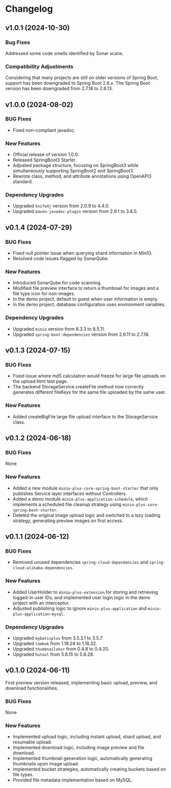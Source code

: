 # Changelog

## v1.0.1 (2024-10-30)

### Bug Fixes

Addressed some code smells identified by Sonar scans.

### Compatibility Adjustments

Considering that many projects are still on older versions of Spring Boot, support has been downgraded to Spring Boot 2.6.x. 
The Spring Boot version has been downgraded from 2.7.18 to 2.6.13.

## v1.0.0 (2024-08-02)

### BUG Fixes

* Fixed non-compliant javadoc.

### New Features

* Official release of version 1.0.0.
* Released SpringBoot3 Starter.
* Adjusted package structure, focusing on SpringBoot3 while simultaneously supporting SpringBoot2 and SpringBoot3.
* Rewrote class, method, and attribute annotations using OpenAPI3 standard.

### Dependency Upgrades

* Upgraded `knife4j` version from 2.0.9 to 4.4.0.
* Upgraded `maven-javadoc-plugin` version from 2.9.1 to 3.8.0.

## v0.1.4 (2024-07-29)

### BUG Fixes

* Fixed null pointer issue when querying shard information in MinIO.
* Resolved code issues flagged by SonarQube.

### New Features

* Introduced SonarQube for code scanning.
* Modified file preview interface to return a thumbnail for images and a file type icon for non-images.
* In the demo project, default to guest when user information is empty.
* In the demo project, database configuration uses environment variables.

### Dependency Upgrades

* Upgraded `minio` version from 8.3.3 to 8.5.11.
* Upgraded `spring-boot-dependencies` version from 2.6.11 to 2.7.18.

## v0.1.3 (2024-07-15)

### BUG Fixes

* Fixed issue where md5 calculation would freeze for large file uploads on the upload.html test page.
* The backend StorageService.createFile method now correctly generates different fileKeys for the same file uploaded by the same user.

### New Features

* Added createBigFile large file upload interface to the StorageService class.

## v0.1.2 (2024-06-18)

### BUG Fixes

None

### New Features

* Added a new module `minio-plus-core-spring-boot-starter` that only publishes Service layer interfaces without Controllers.
* Added a demo module `minio-plus-application-schedule`, which implements a scheduled file cleanup strategy using `minio-plus-core-spring-boot-starter`.
* Deleted the original image upload logic and switched to a lazy loading strategy, generating preview images on first access.

## v0.1.1 (2024-06-12)

### BUG Fixes

* Removed unused dependencies `spring-cloud-dependencies` and `spring-cloud-alibaba-dependencies`.

### New Features

* Added UserHolder to `minio-plus-extension` for storing and retrieving logged-in user IDs, and implemented user login logic in the demo project with an interceptor.
* Adjusted publishing logic to ignore `minio-plus-application` and `minio-plus-application-mysql`.

### Dependency Upgrades

* Upgraded `mybatisplus` from 3.5.3.1 to 3.5.7.
* Upgraded `lombok` from 1.18.24 to 1.18.32.
* Upgraded `thumbnailator` from 0.4.8 to 0.4.20.
* Upgraded `hutool` from 5.8.15 to 5.8.28.

## v0.1.0 (2024-06-11)

First preview version released, implementing basic upload, preview, and download functionalities.

### BUG Fixes

None

### New Features

* Implemented upload logic, including instant upload, shard upload, and resumable upload.
* Implemented download logic, including image preview and file download.
* Implemented thumbnail generation logic, automatically generating thumbnails upon image upload.
* Implemented bucket strategies, automatically creating buckets based on file types.
* Provided file metadata implementation based on MySQL.